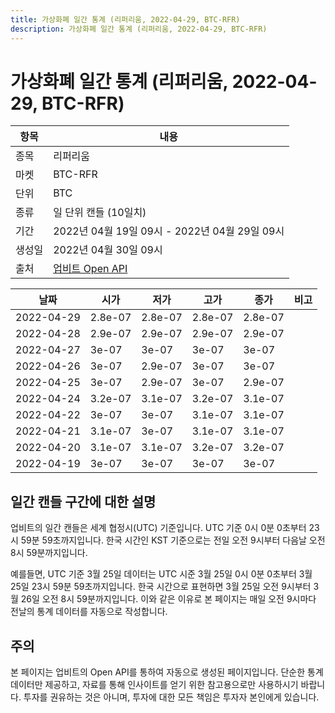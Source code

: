 ```yaml
---
title: 가상화폐 일간 통계 (리퍼리움, 2022-04-29, BTC-RFR)
description: 가상화폐 일간 통계 (리퍼리움, 2022-04-29, BTC-RFR)
---
```



가상화폐 일간 통계 (리퍼리움, 2022-04-29, BTC-RFR)
===

|항목|내용|
|--|--|
|종목|리퍼리움|
|마켓|BTC-RFR|
|단위|BTC|
|종류|일 단위 캔들 (10일치)|
|기간|2022년 04월 19일 09시 - 2022년 04월 29일 09시|
|생성일|2022년 04월 30일 09시|
|출처|[업비트 Open API](https://docs.upbit.com)|


|날짜|시가|저가|고가|종가|비고|
|--|--|--|--|--|--|
|2022-04-29|2.8e-07|2.8e-07|2.8e-07|2.8e-07|    |
|2022-04-28|2.9e-07|2.9e-07|2.9e-07|2.9e-07|    |
|2022-04-27|3e-07|3e-07|3e-07|3e-07|    |
|2022-04-26|3e-07|2.9e-07|3e-07|3e-07|    |
|2022-04-25|3e-07|2.9e-07|3e-07|2.9e-07|    |
|2022-04-24|3.2e-07|3.1e-07|3.2e-07|3.1e-07|    |
|2022-04-22|3e-07|3e-07|3.1e-07|3.1e-07|    |
|2022-04-21|3.1e-07|3e-07|3.1e-07|3.1e-07|    |
|2022-04-20|3.1e-07|3.1e-07|3.2e-07|3.2e-07|    |
|2022-04-19|3e-07|3e-07|3e-07|3e-07|    |


일간 캔들 구간에 대한 설명
---


업비트의 일간 캔들은 세계 협정시(UTC) 기준입니다. 
UTC 기준 0시 0분 0초부터 23시 59분 59초까지입니다. 
한국 시간인 KST 기준으로는 전일 오전 9시부터 다음날 오전 8시 59분까지입니다. 


예를들면, UTC 기준 3월 25일 데이터는 UTC 시준 3월 25일 0시 0분 0초부터 3월 25일 23시 59분 59초까지입니다. 
한국 시간으로 표현하면 3월 25일 오전 9시부터 3월 26일 오전 8시 59분까지입니다. 
이와 같은 이유로 본 페이지는 매일 오전 9시마다 전날의 통계 데이터를 자동으로 작성합니다. 


주의
---


본 페이지는 업비트의 Open API를 통하여 자동으로 생성된 페이지입니다. 
단순한 통계 데이터만 제공하고, 자료를 통해 인사이트를 얻기 위한 참고용으로만 사용하시기 바랍니다. 
투자를 권유하는 것은 아니며, 투자에 대한 모든 책임은 투자자 본인에게 있습니다. 
